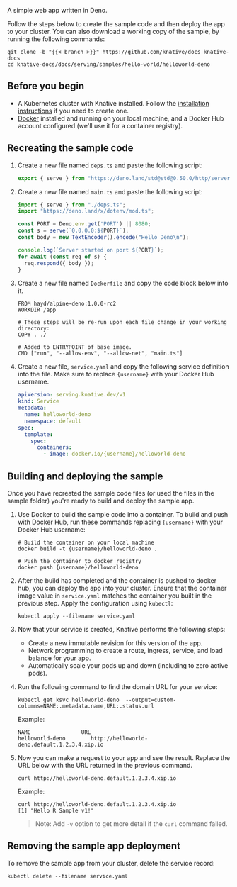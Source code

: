 A simple web app written in Deno.

Follow the steps below to create the sample code and then deploy the app to your
cluster. You can also download a working copy of the sample, by running the
following commands:

```shell
git clone -b "{{< branch >}}" https://github.com/knative/docs knative-docs
cd knative-docs/docs/serving/samples/hello-world/helloworld-deno
```

## Before you begin

- A Kubernetes cluster with Knative installed. Follow the
  [installation instructions](../../../../docs/install/README.md) if you need to
  create one.
- [Docker](https://www.docker.com) installed and running on your local machine,
  and a Docker Hub account configured (we'll use it for a container registry).

## Recreating the sample code

1. Create a new file named `deps.ts` and paste the following script:

   ```ts
   export { serve } from "https://deno.land/std@std@0.50.0/http/server.ts";
   ```

1. Create a new file named `main.ts` and paste the following script:

   ```ts
   import { serve } from "./deps.ts";
   import "https://deno.land/x/dotenv/mod.ts";

   const PORT = Deno.env.get('PORT') || 8080;
   const s = serve(`0.0.0.0:${PORT}`);
   const body = new TextEncoder().encode("Hello Deno\n");

   console.log(`Server started on port ${PORT}`);
   for await (const req of s) {
     req.respond({ body });
   }
   ```

1. Create a new file named `Dockerfile` and copy the code block below into it.

   ```docker
   FROM hayd/alpine-deno:1.0.0-rc2
   WORKDIR /app

   # These steps will be re-run upon each file change in your working directory:
   COPY . ./

   # Added to ENTRYPOINT of base image.
   CMD ["run", "--allow-env", "--allow-net", "main.ts"]
   ```

1. Create a new file, `service.yaml` and copy the following service definition
   into the file. Make sure to replace `{username}` with your Docker Hub
   username.

   ```yaml
   apiVersion: serving.knative.dev/v1
   kind: Service
   metadata:
     name: helloworld-deno
     namespace: default
   spec:
     template:
       spec:
         containers:
           - image: docker.io/{username}/helloworld-deno
   ```

## Building and deploying the sample

Once you have recreated the sample code files (or used the files in the sample
folder) you're ready to build and deploy the sample app.

1. Use Docker to build the sample code into a container. To build and push with
   Docker Hub, run these commands replacing `{username}` with your Docker Hub
   username:

   ```shell
   # Build the container on your local machine
   docker build -t {username}/helloworld-deno .

   # Push the container to docker registry
   docker push {username}/helloworld-deno
   ```

1. After the build has completed and the container is pushed to docker hub, you
   can deploy the app into your cluster. Ensure that the container image value
   in `service.yaml` matches the container you built in the previous step. Apply
   the configuration using `kubectl`:

   ```shell
   kubectl apply --filename service.yaml
   ```

1. Now that your service is created, Knative performs the following steps:

   - Create a new immutable revision for this version of the app.
   - Network programming to create a route, ingress, service, and load balance
     for your app.
   - Automatically scale your pods up and down (including to zero active pods).

1. Run the following command to find the domain URL for your service:

   ```shell
   kubectl get ksvc helloworld-deno  --output=custom-columns=NAME:.metadata.name,URL:.status.url
   ```

   Example:

   ```shell
   NAME                URL
   helloworld-deno        http://helloworld-deno.default.1.2.3.4.xip.io
   ```

1. Now you can make a request to your app and see the result. Replace
   the URL below with the URL returned in the previous command.

   ```shell
   curl http://helloworld-deno.default.1.2.3.4.xip.io
   ```

   Example:

   ```shell
   curl http://helloworld-deno.default.1.2.3.4.xip.io
   [1] "Hello R Sample v1!"
   ```

   > Note: Add `-v` option to get more detail if the `curl` command failed.

## Removing the sample app deployment

To remove the sample app from your cluster, delete the service record:

```shell
kubectl delete --filename service.yaml
```
